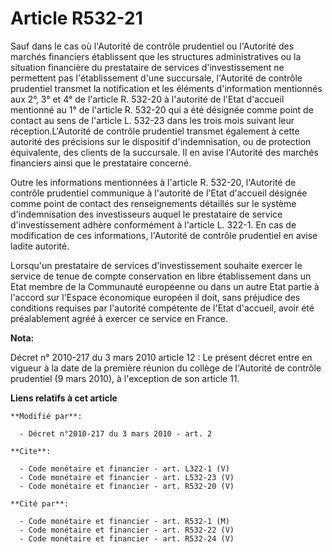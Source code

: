 # Article R532-21

Sauf dans le cas où l'Autorité de contrôle prudentiel ou l'Autorité des marchés financiers établissent que les structures
administratives ou la situation financière du prestataire de services d'investissement ne permettent pas l'établissement
d'une succursale, l'Autorité de contrôle prudentiel transmet la notification et les éléments d'information mentionnés aux 2°,
3° et 4° de l'article R. 532-20 à l'autorité de l'Etat d'accueil mentionné au 1° de l'article R. 532-20 qui a été désignée
comme point de contact au sens de l'article L. 532-23 dans les trois mois suivant leur réception.L'Autorité de contrôle
prudentiel transmet également à cette autorité des précisions sur le dispositif d'indemnisation, ou de protection
équivalente, des clients de la succursale. Il en avise l'Autorité des marchés financiers ainsi que le prestataire concerné. 

Outre les informations mentionnées à l'article R. 532-20, l'Autorité de contrôle prudentiel communique à l'autorité de l'Etat
d'accueil désignée comme point de contact des renseignements détaillés sur le système d'indemnisation des investisseurs
auquel le prestataire de service d'investissement adhère conformément à l'article L. 322-1. En cas de modification de ces
informations, l'Autorité de contrôle prudentiel en avise ladite autorité. 

Lorsqu'un prestataire de services d'investissement souhaite exercer le service de tenue de compte conservation en libre
établissement dans un Etat membre de la Communauté européenne ou dans un autre Etat partie à l'accord sur l'Espace économique
européen il doit, sans préjudice des conditions requises par l'autorité compétente de l'Etat d'accueil, avoir été
préalablement agréé à exercer ce service en France.

**Nota:**

Décret n° 2010-217 du 3 mars 2010 article 12 : Le présent décret entre en vigueur à la date de la première réunion du collège
de l'Autorité de contrôle prudentiel (9 mars 2010), à l'exception de son article 11.

**Liens relatifs à cet article**

	**Modifié par**:

	  - Décret n°2010-217 du 3 mars 2010 - art. 2

	**Cite**:

	  - Code monétaire et financier - art. L322-1 (V)
	  - Code monétaire et financier - art. L532-23 (V)
	  - Code monétaire et financier - art. R532-20 (V)

	**Cité par**:

	  - Code monétaire et financier - art. R532-1 (M)
	  - Code monétaire et financier - art. R532-22 (V)
	  - Code monétaire et financier - art. R532-24 (V)
